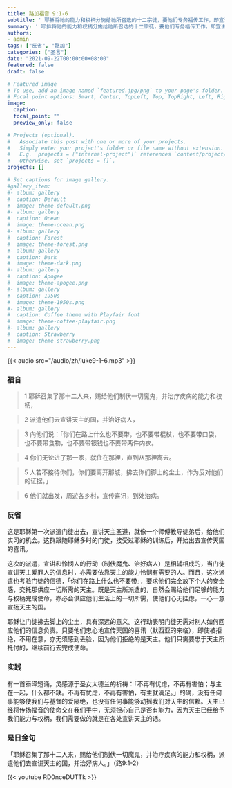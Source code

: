 ```yaml
---
title: 路加福音 9:1-6
subtitle: ' 耶稣将祂的能力和权柄分施给祂所召选的十二宗徒，要他们专务福传工作，即宣讲天国，治愈疾病，驱逐魔鬼。 祂在此强调了极为重要的一点：放下对物质的执着；这并不意味着所有的传教士都该形同乞丐，而是借此培养在福传工作中对天主德能的信赖和依侍。 人的生命原本就是为了回应天主的召叫，人人归于天主名下，属于天主。 现今物欲横流的时代对很多修道人的神贫圣愿构成了一定的挑战；如何保持一颗清洁的心，且常常审视自己内心对物质的占有欲，始终是不可忽视的。 要记得：福传路上，愿有多大，力就有多大！'
summary: ' 耶稣将祂的能力和权柄分施给祂所召选的十二宗徒，要他们专务福传工作，即宣讲天国，治愈疾病，驱逐魔鬼。 祂在此强调了极为重要的一点：放下对物质的执着；这并不意味着所有的传教士都该形同乞丐，而是借此培养在福传工作中对天主德能的信赖和依侍。 人的生命原本就是为了回应天主的召叫，人人归于天主名下，属于天主。 现今物欲横流的时代对很多修道人的神贫圣愿构成了一定的挑战；如何保持一颗清洁的心，且常常审视自己内心对物质的占有欲，始终是不可忽视的。 要记得：福传路上，愿有多大，力就有多大！'
authors:
- admin
tags: ["反省", "路加"]
categories: ["圣言"]
date: "2021-09-22T00:00:00+08:00"
featured: false
draft: false

# Featured image
# To use, add an image named `featured.jpg/png` to your page's folder.
# Focal point options: Smart, Center, TopLeft, Top, TopRight, Left, Right, BottomLeft, Bottom, BottomRight
image:
  caption:
  focal_point: ""
  preview_only: false

# Projects (optional).
#   Associate this post with one or more of your projects.
#   Simply enter your project's folder or file name without extension.
#   E.g. `projects = ["internal-project"]` references `content/project/deep-learning/index.md`.
#   Otherwise, set `projects = []`.
projects: []

# Set captions for image gallery.
#gallery_item:
#- album: gallery
#  caption: Default
#  image: theme-default.png
#- album: gallery
#  caption: Ocean
#  image: theme-ocean.png
#- album: gallery
#  caption: Forest
#  image: theme-forest.png
#- album: gallery
#  caption: Dark
#  image: theme-dark.png
#- album: gallery
#  caption: Apogee
#  image: theme-apogee.png
#- album: gallery
#  caption: 1950s
#  image: theme-1950s.png
#- album: gallery
#  caption: Coffee theme with Playfair font
#  image: theme-coffee-playfair.png
#- album: gallery
#  caption: Strawberry
#  image: theme-strawberry.png
---
```


{{< audio src="/audio/zh/luke9-1-6.mp3" >}}

### 福音
> 1 耶稣召集了那十二人来，赐给他们制伏一切魔鬼，并治疗疾病的能力和权柄，

> 2 派遣他们去宣讲天主的国，并治好病人，

> 3 向他们说：「你们在路上什么也不要带，也不要带棍杖，也不要带口袋，也不要带食物，也不要带银钱也不要带两件内衣。

> 4 你们无论进了那一家，就住在那裡，直到从那裡离去。

> 5 人若不接待你们，你们要离开那城，拂去你们脚上的尘土，作为反对他们的证据。」

> 6 他们就出发，周遊各乡村，宣传喜讯，到处治病。

### 反省
这是耶稣第一次派遣门徒出去，宣讲天主圣道，就像一个师傅教导徒弟后，给他们实习的机会。这群跟随耶稣多时的门徒，接受过耶稣的训练后，开始出去宣传天国的喜讯。

这次的派遣，宣讲和怜悯人的行动（制伏魔鬼、治好病人）是相辅相成的，当门徒宣讲天主爱罪人的信息时，亦需要依靠天主的能力怜悯有需要的人。而且，这次派遣也考验门徒的信德，「你们在路上什么也不要带」，要求他们完全放下个人的安全感，交托那供应一切所需的天主。既是天主所派遣的，自然会赐给他们足够的能力与权柄完成使命，亦必会供应他们生活上的一切所需，使他们心无挂虑，一心一意宣扬天主的国。

耶稣让门徒拂去脚上的尘土，具有深远的意义。这行动表明门徒无需对别人如何回应他们的信息负责。只要他们忠心地宣传天国的喜讯（默西亚的来临），即使被拒绝，不用在意，亦无须感到丢脸，因为他们拒绝的是天主。他们只需要忠于天主所托付的，继续前行去完成使命。

### 实践
有一首泰泽短诵，灵感源于圣女大德兰的祈祷：「不再有忧虑，不再有害怕；与主在一起，什么都不缺。不再有忧虑，不再有害怕，有主就满足。」的确，没有任何事能够使我们与基督的爱隔绝，也没有任何事能够动摇我们对天主的信赖。天主已经将传扬福音的使命交在我们手中，无须担心自己是否有能力，因为天主已经给予我们能力与权柄，我们需要做的就是在各处宣讲天主的话。

### 是日金句
「耶稣召集了那十二人来，赐给他们制伏一切魔鬼，并治疗疾病的能力和权柄，派遣他们去宣讲天主的国，并治好病人。」（路9:1-2）

{{< youtube RD0nceDUTTk >}}
